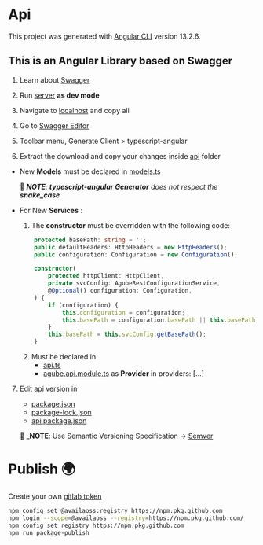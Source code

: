 # Api

This project was generated with [Angular CLI](https://github.com/angular/angular-cli) version 13.2.6.

## This is an Angular Library based on Swagger

1. Learn about [Swagger](https://swagger.io)

2. Run [server](/server/README.md) __as dev mode__

3. Navigate to [localhost](http://localhost:8003/swagger.json) and copy all

4. Go to [Swagger Editor](https://editor.swagger.io)

5. Toolbar menu, Generate Client > typescript-angular

6. Extract the download and copy your changes inside [api](/api/projects/agube-rest-api-lib/src/lib/) folder

- New __Models__ must be declared in [models.ts](/api/projects/agube-rest-api-lib/src/lib/model/models.ts)

    📑 ___NOTE__: __typescript-angular Generator__ does not respect the __snake_case___

- For New __Services__ :
    1. The __constructor__ must be overridden with the following code:
    ```typescript
        protected basePath: string = '';
        public defaultHeaders: HttpHeaders = new HttpHeaders();
        public configuration: Configuration = new Configuration();

        constructor(
            protected httpClient: HttpClient,
            private svcConfig: AgubeRestConfigurationService,
            @Optional() configuration: Configuration,
        ) {
            if (configuration) {
                this.configuration = configuration;
                this.basePath = configuration.basePath || this.basePath;
            }
            this.basePath = this.svcConfig.getBasePath();
        }
    ```
    2. Must be declared in
        - [api.ts](/api/projects/agube-rest-api-lib/src/lib/service/api.ts)
        - [agube.api.module.ts](/api/projects/agube-rest-api-lib/src/lib/agube.api.module.ts) as __Provider__ in providers: [...]

7. Edit api version in
    - [package.json](/api/package.json)
    - [package-lock.json](/api/package-lock.json)
    - [api package.json](/api/projects/agube-rest-api-lib/package.json)

    📑 ___NOTE__: Use Semantic Versioning Specification -> [Semver](https://semver.org/lang/es/)

# Publish 🌍

Create your own [gitlab token](https://docs.github.com/en/authentication/keeping-your-account-and-data-secure/creating-a-personal-access-token)

```bash
npm config set @availaoss:registry https://npm.pkg.github.com
npm login --scope=@availaoss --registry=https://npm.pkg.github.com/
npm config set registry https://npm.pkg.github.com
npm run package-publish
```